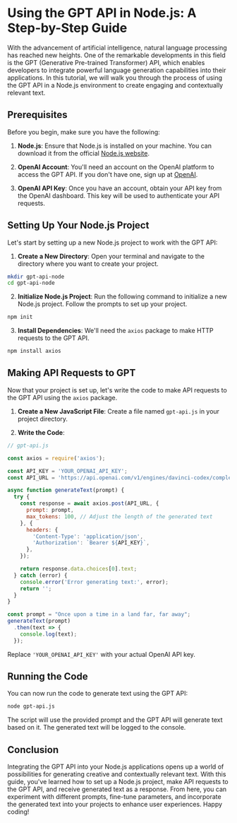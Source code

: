 # Using the GPT API in Node.js: A Step-by-Step Guide

With the advancement of artificial intelligence, natural language processing has reached new heights. One of the remarkable developments in this field is the GPT (Generative Pre-trained Transformer) API, which enables developers to integrate powerful language generation capabilities into their applications. In this tutorial, we will walk you through the process of using the GPT API in a Node.js environment to create engaging and contextually relevant text.

## Prerequisites

Before you begin, make sure you have the following:

1. **Node.js**: Ensure that Node.js is installed on your machine. You can download it from the official [Node.js website](https://nodejs.org/).

2. **OpenAI Account**: You'll need an account on the OpenAI platform to access the GPT API. If you don't have one, sign up at [OpenAI](https://beta.openai.com/signup/).

3. **OpenAI API Key**: Once you have an account, obtain your API key from the OpenAI dashboard. This key will be used to authenticate your API requests.

## Setting Up Your Node.js Project

Let's start by setting up a new Node.js project to work with the GPT API:

1. **Create a New Directory**: Open your terminal and navigate to the directory where you want to create your project.

```bash
mkdir gpt-api-node
cd gpt-api-node
```

2. **Initialize Node.js Project**: Run the following command to initialize a new Node.js project. Follow the prompts to set up your project.

```bash
npm init
```

3. **Install Dependencies**: We'll need the `axios` package to make HTTP requests to the GPT API.

```bash
npm install axios
```

## Making API Requests to GPT

Now that your project is set up, let's write the code to make API requests to the GPT API using the `axios` package.

1. **Create a New JavaScript File**: Create a file named `gpt-api.js` in your project directory.

2. **Write the Code**:

```javascript
// gpt-api.js

const axios = require('axios');

const API_KEY = 'YOUR_OPENAI_API_KEY';
const API_URL = 'https://api.openai.com/v1/engines/davinci-codex/completions';

async function generateText(prompt) {
  try {
    const response = await axios.post(API_URL, {
      prompt: prompt,
      max_tokens: 100, // Adjust the length of the generated text
    }, {
      headers: {
        'Content-Type': 'application/json',
        'Authorization': `Bearer ${API_KEY}`,
      },
    });

    return response.data.choices[0].text;
  } catch (error) {
    console.error('Error generating text:', error);
    return '';
  }
}

const prompt = "Once upon a time in a land far, far away";
generateText(prompt)
  .then(text => {
    console.log(text);
  });
```

Replace `'YOUR_OPENAI_API_KEY'` with your actual OpenAI API key.

## Running the Code

You can now run the code to generate text using the GPT API:

```bash
node gpt-api.js
```

The script will use the provided prompt and the GPT API will generate text based on it. The generated text will be logged to the console.

## Conclusion

Integrating the GPT API into your Node.js applications opens up a world of possibilities for generating creative and contextually relevant text. With this guide, you've learned how to set up a Node.js project, make API requests to the GPT API, and receive generated text as a response. From here, you can experiment with different prompts, fine-tune parameters, and incorporate the generated text into your projects to enhance user experiences. Happy coding!